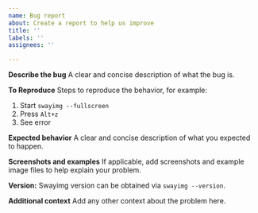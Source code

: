 ```yaml
---
name: Bug report
about: Create a report to help us improve
title: ''
labels: ''
assignees: ''

---
```


**Describe the bug**
A clear and concise description of what the bug is.

**To Reproduce**
Steps to reproduce the behavior, for example:
1. Start `swayimg --fullscreen`
2. Press `Alt+z`
3. See error

**Expected behavior**
A clear and concise description of what you expected to happen.

**Screenshots and examples**
If applicable, add screenshots and example image files to help explain your problem.

**Version:**
Swayimg version can be obtained via `swayimg --version`.

**Additional context**
Add any other context about the problem here.
